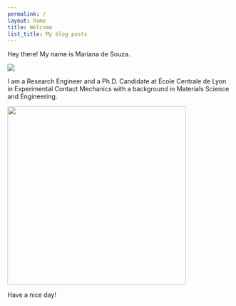 ```yaml
---
permalink: /
layout: home
title: Welcome
list_title: My blog posts
---
```


Hey there! My name is Mariana de Souza.

![](https://marianads.github.io/assets/imgs/me/jsanz_small4.png)

I am a Research Engineer and a Ph.D. Candidate at École Centrale de Lyon in Experimental Contact Mechanics with a background in Materials Science and Engineering.

[<img src="https://pbs.twimg.com/media/EmrGT27UYAADvrW?format=jpg&name=large" width="400px">](https://twitter.com/bethpenrose/status/1327091120455598080?s=20)

Have a nice day!

[gh-site]: https://pages.github.com/
[minima]: https://github.com/jekyll/minima/tree/2.5-stable
[jk]: https://jekyllrb.com/
[gh]: https://help.github.com/en/github/working-with-github-pages`
